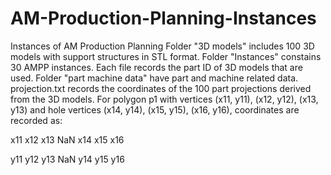 # AM-Production-Planning-Instances
Instances of  AM Production Planning
Folder "3D models" includes 100 3D models with support structures in STL format.
Folder "Instances" constains 30 AMPP instances. Each file records the part ID of 3D models that are used.
Folder "part machine data" have part and machine related data.
projection.txt records the coordinates of the 100 part projections derived from the 3D models. For polygon p1 with vertices (x11, y11), (x12, y12), (x13, y13) and hole vertices (x14, y14), (x15, y15), (x16, y16), coordinates are recorded as:

x11 x12 x13 NaN x14 x15 x16

y11 y12 y13 NaN y14 y15 y16
